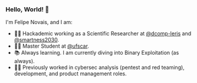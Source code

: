 ### Hello, World! 👋

I'm Felipe Novais, and I am:
- 👨‍🔬 Hackademic working as a Scientific Researcher at [@dcomp-leris](https://github.com/dcomp-leris) and [@smartness2030](https://github.com/smartness2030).
- 👨‍🎓 Master Student at [@ufscar](https://github.com/ufscar).
- 📚 Always learning. I am currently diving into Binary Exploitation (as always).
- 👨‍💼 Previously worked in cybersec analysis (pentest and red teaming), development, and product management roles.
